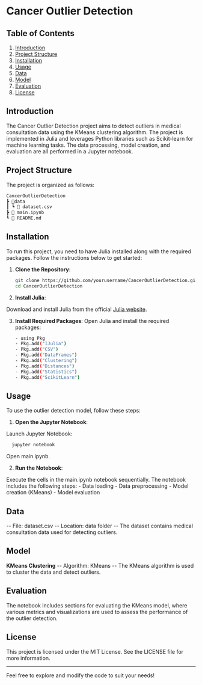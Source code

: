 # Cancer Outlier Detection

## Table of Contents
1. [Introduction](#introduction)
2. [Project Structure](#project-structure)
3. [Installation](#installation)
4. [Usage](#usage)
5. [Data](#data)
6. [Model](#model)
7. [Evaluation](#evaluation)
8. [License](#license)

## Introduction
The Cancer Outlier Detection project aims to detect outliers in medical consultation data using the KMeans clustering algorithm. The project is implemented in Julia and leverages Python libraries such as Scikit-learn for machine learning tasks. The data processing, model creation, and evaluation are all performed in a Jupyter notebook.

## Project Structure
The project is organized as follows:
```sh
CancerOutlierDetection
┣ 📂data
┃ ┗ 📜 dataset.csv
┣ 📜 main.ipynb
┗ 📜 README.md
````

## Installation
To run this project, you need to have Julia installed along with the required packages. Follow the instructions below to get started:

1. **Clone the Repository**:
   ```bash
   git clone https://github.com/yourusername/CancerOutlierDetection.git
   cd CancerOutlierDetection
   ````
2. **Install Julia**:

  Download and install Julia from the official [Julia website](https://julialang.org/).

3. **Install Required Packages**:
  Open Julia and install the required packages:
    ```bash
    - using Pkg
    - Pkg.add("IJulia")
    - Pkg.add("CSV")
    - Pkg.add("DataFrames")
    - Pkg.add("Clustering")
    - Pkg.add("Distances")
    - Pkg.add("Statistics")
    - Pkg.add("ScikitLearn")
    ```

## Usage
To use the outlier detection model, follow these steps:

1. **Open the Jupyter Notebook**:

  Launch Jupyter Notebook:
  ```sh
    jupyter notebook
  ````
  Open main.ipynb.
  
2. **Run the Notebook**:

  Execute the cells in the main.ipynb notebook sequentially. The notebook includes the following steps:
    - Data loading
    - Data preprocessing
    - Model creation (KMeans)
    - Model evaluation

## Data
  -- File: dataset.csv
  -- Location: data folder
  -- The dataset contains medical consultation data used for detecting outliers.

## Model
  **KMeans Clustering**
  -- Algorithm: KMeans
  -- The KMeans algorithm is used to cluster the data and detect outliers.

## Evaluation
The notebook includes sections for evaluating the KMeans model, where various metrics and visualizations are used to assess the performance of the outlier detection.

## License
This project is licensed under the MIT License. See the LICENSE file for more information.

-----

Feel free to explore and modify the code to suit your needs!
    
